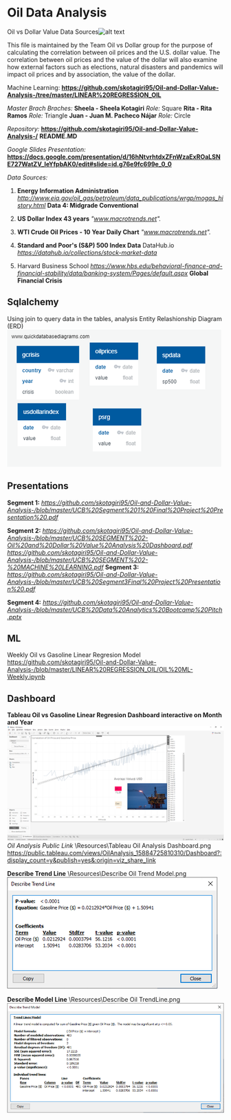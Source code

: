 # Oil Data Analysis
Oil vs Dollar Value
Data Sources![alt text](https://slack-imgs.com/?c=1&o1=ro&url=https%3A%2F%2Fmiro.medium.com%2Fmax%2F770%2F0*HFx1Rpoabh5lOAQj.jpg)

This file is maintained by the Team Oil vs Dollar group for the purpose of calculating the correlation between oil prices and the U.S. dollar value.
The correlation between oil prices and the value of the dollar will also examine how external factors such as elections, natural disasters and pandemics will impact oil prices and by association, the value of the dollar. 

Machine Learning:
**https://github.com/skotagiri95/Oil-and-Dollar-Value-Analysis-/tree/master/LINEAR%20REGRESSION_OIL**

*Master Brach* 
*Braches:* 
**Sheela - Sheela Kotagiri**
*Role:* Square
**Rita - Rita Ramos** 
*Role:* Triangle
**Juan - Juan M. Pacheco Nájar**
*Role:* Circle 

*Repository:*
**https://github.com/skotagiri95/Oil-and-Dollar-Value-Analysis-/**
**README.MD**

*Google Slides Presentation:*
**https://docs.google.com/presentation/d/16hNtvrhtdxZFnWzaExROaLSNE727WatZV_IeYfpbAK0/edit#slide=id.g76e9fc699e_0_0**

*Data Sources:*
1. **Energy Information Administration**
*http://www.eia.gov/oil_gas/petroleum/data_publications/wrgp/mogas_history.html*
**Data 4: Midgrade Conventional**

2. **US Dollar Index 43 years**
*"www.macrotrends.net".*

3. **WTI Crude Oil Prices - 10 Year Daily Chart**
*"www.macrotrends.net".*

4. **Standard and Poor's (S&P) 500 Index Data**
DataHub.io
*https://datahub.io/collections/stock-market-data*


5. Harvard Business School
*https://www.hbs.edu/behavioral-finance-and-financial-stability/data/banking-system/Pages/default.aspx*
**Global Financial Crisis**

## Sqlalchemy 
Using join to query data in the tables, analysis
Entity Relashionship Diagram (ERD)
![alt text](https://github.com/skotagiri95/Oil-and-Dollar-Value-Analysis-/blob/master/Resources/OilERDDiagram.png)

## Presentations
**Segment 1:**
*https://github.com/skotagiri95/Oil-and-Dollar-Value-Analysis-/blob/master/UCB%20Segment%201%20Final%20Project%20Presentation%20.pdf*

**Segment 2:**
*https://github.com/skotagiri95/Oil-and-Dollar-Value-Analysis-/blob/master/UCB%20SEGMENT%202-Oil%20and%20Dollar%20Value%20Analysis%20Dashboard.pdf*
*https://github.com/skotagiri95/Oil-and-Dollar-Value-Analysis-/blob/master/UCB%20SEGMENT%202-%20MACHINE%20LEARNING.pdf*
**Segment 3:**
*https://github.com/skotagiri95/Oil-and-Dollar-Value-Analysis-/blob/master/UCB%20Segment3Final%20Project%20Presentation%20.pdf*

**Segment 4:**
*https://github.com/skotagiri95/Oil-and-Dollar-Value-Analysis-/blob/master/UCB%20Data%20Analytics%20Bootcamp%20Pitch.pptx*

## ML 
Weekly Oil vs Gasoline Linear Regresion Model
https://github.com/skotagiri95/Oil-and-Dollar-Value-Analysis-/blob/master/LINEAR%20REGRESSION_OIL/OIL%20ML-Weekly.ipynb

## Dashboard
**Tableau Oil vs Gasoline Linear Regresion Dashboard interactive on Month and Year**
![alt text](https://github.com/skotagiri95/Oil-and-Dollar-Value-Analysis-/blob/master/Resources/Tableau%20Oil%20Analysis%20Dashboard.png)
*Oil Analysis Public Link*
\Resources\Tableau Oil Analysis Dashboard.png
https://public.tableau.com/views/OilAnalysis_15884725810310/Dashboard?:display_count=y&publish=yes&:origin=viz_share_link

**Describe Trend Line**
\Resources\Describe Oil Trend Model.png
![alt text](https://github.com/skotagiri95/Oil-and-Dollar-Value-Analysis-/blob/master/Resources/Describe%20Oil%20TrendLine.png)

**Describe Model Line**
\Resources\Describe Oil TrendLine.png
![alt text](https://github.com/skotagiri95/Oil-and-Dollar-Value-Analysis-/blob/master/Resources/Describe%20Oil%20Trend%20Model.png)


